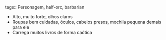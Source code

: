tags:: Personagem, half-orc, barbarian

- Alto, muito forte, olhos claros
- Roupas bem cuidadas, óculos, cabelos presos, mochila pequena demais para ele
- Carrega muitos livros de forma caótica